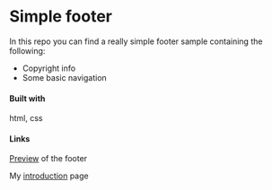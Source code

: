 # Simple footer

In this repo you can find a really simple footer sample containing the following:

  - Copyright info
  - Some basic navigation

#### Built with
html, css

#### Links
[Preview] of the footer

My [introduction] page

   [Preview]: <https://tothadi.github.io/simple-footer/>
   [introduction]: <http://oakdesign.hu/en>
